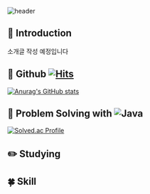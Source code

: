 
<!--
**yoon828/yoon828** is a ✨ _special_ ✨ repository because its `README.md` (this file) appears on your GitHub profile.

Here are some ideas to get you started:

- 🔭 I’m currently working on ...
- 🌱 I’m currently learning ...
- 👯 I’m looking to collaborate on ...
- 🤔 I’m looking for help with ...
- 💬 Ask me about ...
- 📫 How to reach me: ...
- 😄 Pronouns: ...
- ⚡ Fun fact: ...
-->
![header](https://capsule-render.vercel.app/api?type=slice&color=auto&height=200&section=header&text=Hello&desc=I'm%20YoonMin&fontSize=60&rotate=14&fontAlignY=28&fontAlign=75&descAlignY=43&descAlign=80)

<div align=left>

## :raised_hands: Introduction
소개글 작성 예정입니다


## :eyes: Github [![Hits](https://hits.seeyoufarm.com/api/count/incr/badge.svg?url=https%3A%2F%2Fgithub.com%2Fyoon828&count_bg=%236FCEE9&title_bg=%23555555&icon=&icon_color=%23E7E7E7&title=hits&edge_flat=false)](https://hits.seeyoufarm.com)

[![Anurag's GitHub stats](https://github-readme-stats.vercel.app/api?username=yoon828&show_icons=true&theme=radical)](https://github.com/anuraghazra/github-readme-stats)

## :muscle: Problem Solving with ![Java](https://img.shields.io/badge/Java-007396.svg?&style=flate&logo=Java&logoColor=white)

[![Solved.ac Profile](http://mazassumnida.wtf/api/generate_badge?boj=yoon828990)](https://solved.ac/yoon828990)

## :pencil2: Studying

## :four_leaf_clover: Skill

##
  
</div>

